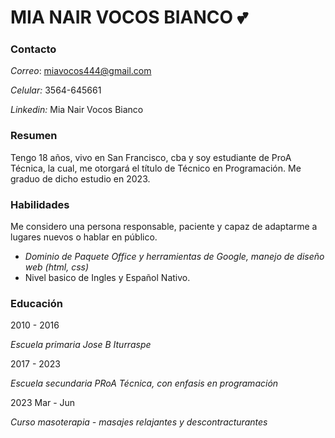 # MIA NAIR VOCOS BIANCO :two_hearts:
### Contacto
*Correo*: miavocos444@gmail.com  

*Celular:* 3564-645661  

*Linkedin:* Mia Nair Vocos Bianco
### Resumen
Tengo 18 años, vivo en San Francisco, cba y soy estudiante de ProA Técnica, la cual, me otorgará el título de Técnico en Programación. Me graduo de dicho estudio en 2023.
### Habilidades
Me considero una persona responsable, paciente y capaz de adaptarme a lugares nuevos o hablar en público. 
- *Dominio de Paquete Office y herramientas de Google, manejo de diseño web (html, css)*
- Nivel basico de Ingles y Español Nativo.
### Educación 
2010 - 2016

*Escuela primaria Jose B Iturraspe*

2017 - 2023

*Escuela secundaria PRoA Técnica, con enfasis en programación*

2023 Mar - Jun

*Curso masoterapia - masajes relajantes y descontracturantes*

